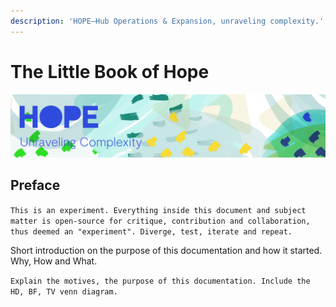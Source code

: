```yaml
---
description: 'HOPE—Hub Operations & Expansion, unraveling complexity.'
---
```


# The Little Book of Hope

![](.gitbook/assets/herobanner.png)

## Preface

`This is an experiment. Everything inside this document and subject matter is open-source for critique, contribution and collaboration, thus deemed an "experiment". Diverge, test, iterate and repeat.`

Short introduction on the purpose of this documentation and how it started. Why, How and What.

`Explain the motives, the purpose of this documentation. Include the HD, BF, TV venn diagram.`



